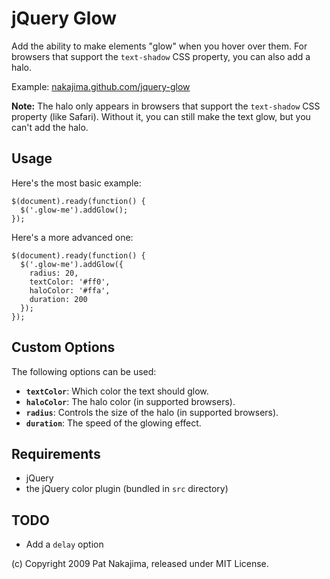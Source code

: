 # jQuery Glow

Add the ability to make elements "glow" when you hover over
them. For browsers that support the `text-shadow` CSS property,
you can also add a halo.

Example: [nakajima.github.com/jquery-glow](http://nakajima.github.com/jquery-glow/)

**Note:** The halo only appears in browsers that support the `text-shadow`
CSS property (like Safari). Without it, you can still make the text glow,
but you can't add the halo.

## Usage

Here's the most basic example:

    $(document).ready(function() {
      $('.glow-me').addGlow();
    });

Here's a more advanced one:

    $(document).ready(function() {
      $('.glow-me').addGlow({
        radius: 20,
        textColor: '#ff0',
        haloColor: '#ffa',
        duration: 200
      });
    });

## Custom Options

The following options can be used:

* **`textColor`**: Which color the text should glow.
* **`haloColor`**: The halo color (in supported browsers).
* **`radius`**: Controls the size of the halo (in supported browsers).
* **`duration`**: The speed of the glowing effect.

## Requirements

* jQuery
* the jQuery color plugin (bundled in `src` directory)

## TODO

* Add a `delay` option

(c) Copyright 2009 Pat Nakajima, released under MIT License.